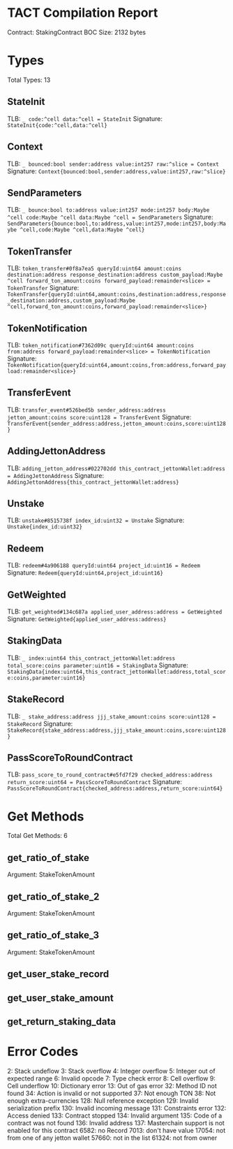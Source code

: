 # TACT Compilation Report
Contract: StakingContract
BOC Size: 2132 bytes

# Types
Total Types: 13

## StateInit
TLB: `_ code:^cell data:^cell = StateInit`
Signature: `StateInit{code:^cell,data:^cell}`

## Context
TLB: `_ bounced:bool sender:address value:int257 raw:^slice = Context`
Signature: `Context{bounced:bool,sender:address,value:int257,raw:^slice}`

## SendParameters
TLB: `_ bounce:bool to:address value:int257 mode:int257 body:Maybe ^cell code:Maybe ^cell data:Maybe ^cell = SendParameters`
Signature: `SendParameters{bounce:bool,to:address,value:int257,mode:int257,body:Maybe ^cell,code:Maybe ^cell,data:Maybe ^cell}`

## TokenTransfer
TLB: `token_transfer#0f8a7ea5 queryId:uint64 amount:coins destination:address response_destination:address custom_payload:Maybe ^cell forward_ton_amount:coins forward_payload:remainder<slice> = TokenTransfer`
Signature: `TokenTransfer{queryId:uint64,amount:coins,destination:address,response_destination:address,custom_payload:Maybe ^cell,forward_ton_amount:coins,forward_payload:remainder<slice>}`

## TokenNotification
TLB: `token_notification#7362d09c queryId:uint64 amount:coins from:address forward_payload:remainder<slice> = TokenNotification`
Signature: `TokenNotification{queryId:uint64,amount:coins,from:address,forward_payload:remainder<slice>}`

## TransferEvent
TLB: `transfer_event#526bed5b sender_address:address jetton_amount:coins score:uint128 = TransferEvent`
Signature: `TransferEvent{sender_address:address,jetton_amount:coins,score:uint128}`

## AddingJettonAddress
TLB: `adding_jetton_address#022702dd this_contract_jettonWallet:address = AddingJettonAddress`
Signature: `AddingJettonAddress{this_contract_jettonWallet:address}`

## Unstake
TLB: `unstake#8515738f index_id:uint32 = Unstake`
Signature: `Unstake{index_id:uint32}`

## Redeem
TLB: `redeem#4a906188 queryId:uint64 project_id:uint16 = Redeem`
Signature: `Redeem{queryId:uint64,project_id:uint16}`

## GetWeighted
TLB: `get_weighted#134c687a applied_user_address:address = GetWeighted`
Signature: `GetWeighted{applied_user_address:address}`

## StakingData
TLB: `_ index:uint64 this_contract_jettonWallet:address total_score:coins parameter:uint16 = StakingData`
Signature: `StakingData{index:uint64,this_contract_jettonWallet:address,total_score:coins,parameter:uint16}`

## StakeRecord
TLB: `_ stake_address:address jjj_stake_amount:coins score:uint128 = StakeRecord`
Signature: `StakeRecord{stake_address:address,jjj_stake_amount:coins,score:uint128}`

## PassScoreToRoundContract
TLB: `pass_score_to_round_contract#e5fd7f29 checked_address:address return_score:uint64 = PassScoreToRoundContract`
Signature: `PassScoreToRoundContract{checked_address:address,return_score:uint64}`

# Get Methods
Total Get Methods: 6

## get_ratio_of_stake
Argument: StakeTokenAmount

## get_ratio_of_stake_2
Argument: StakeTokenAmount

## get_ratio_of_stake_3
Argument: StakeTokenAmount

## get_user_stake_record

## get_user_stake_amount

## get_return_staking_data

# Error Codes
2: Stack undeflow
3: Stack overflow
4: Integer overflow
5: Integer out of expected range
6: Invalid opcode
7: Type check error
8: Cell overflow
9: Cell underflow
10: Dictionary error
13: Out of gas error
32: Method ID not found
34: Action is invalid or not supported
37: Not enough TON
38: Not enough extra-currencies
128: Null reference exception
129: Invalid serialization prefix
130: Invalid incoming message
131: Constraints error
132: Access denied
133: Contract stopped
134: Invalid argument
135: Code of a contract was not found
136: Invalid address
137: Masterchain support is not enabled for this contract
6582: no Record
7013: don't have value
17054: not from one of any jetton wallet
57660: not in the list
61324: not from owner